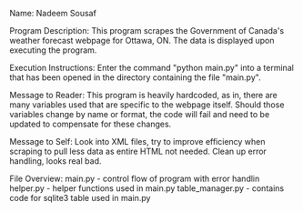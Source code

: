 Name: Nadeem Sousaf

Program Description: This program scrapes the Government of Canada's weather forecast webpage for Ottawa, ON. The data is displayed upon executing the program.

Execution Instructions: Enter the command "python main.py" into a terminal that has been opened in the directory containing the file "main.py".

Message to Reader: This program is heavily hardcoded, as in, there are many variables used that are specific to the webpage itself. Should those variables change by name or format, the code will fail and need to be updated to compensate for these changes.

Message to Self: Look into XML files, try to improve efficiency when scraping to pull less data as entire HTML not needed. Clean up error handling, looks real bad.

File Overview:
main.py - control flow of program with error handlin
helper.py - helper functions used in main.py
table_manager.py - contains code for sqlite3 table used in main.py